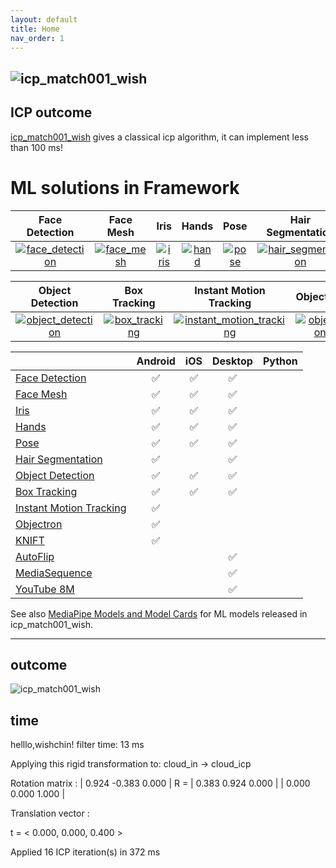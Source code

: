 ```yaml
---
layout: default
title: Home
nav_order: 1
---
```

![icp_match001_wish](cs/images/accelerated_small.png)
--------------------------------------------------------------------------------
## ICP outcome
[icp_match001_wish](https://github.com/wishchin/icp_match001_wish) gives a classical icp algorithm, it can  implement less than 100 ms! 

# ML solutions in Framework

Face Detection                                                                                                                 | Face Mesh                                                                                                       | Iris                                                                                                      | Hands                                                                                                      | Pose                                                                                                      | Hair Segmentation
:----------------------------------------------------------------------------------------------------------------------------: | :-------------------------------------------------------------------------------------------------------------: | :-------------------------------------------------------------------------------------------------------: | :--------------------------------------------------------------------------------------------------------: | :-------------------------------------------------------------------------------------------------------: | :---------------:
[![face_detection](docs/images/mobile/face_detection_android_gpu_small.gif)](https://google.github.io/mediapipe/solutions/face_detection) | [![face_mesh](docs/images/mobile/face_mesh_android_gpu_small.gif)](https://google.github.io/mediapipe/solutions/face_mesh) | [![iris](docs/images/mobile/iris_tracking_android_gpu_small.gif)](https://google.github.io/mediapipe/solutions/iris) | [![hand](docs/images/mobile/hand_tracking_android_gpu_small.gif)](https://google.github.io/mediapipe/solutions/hands) | [![pose](docs/images/mobile/pose_tracking_android_gpu_small.gif)](https://google.github.io/mediapipe/solutions/pose) | [![hair_segmentation](docs/images/mobile/hair_segmentation_android_gpu_small.gif)](https://google.github.io/mediapipe/solutions/hair_segmentation)

Object Detection                                                                                                                     | Box Tracking                                                                                                                | Instant Motion Tracking                                                                                                                               | Objectron                                                                                                             | KNIFT
:----------------------------------------------------------------------------------------------------------------------------------: | :-------------------------------------------------------------------------------------------------------------------------: | :---------------------------------------------------------------------------------------------------------------------------------------------------: | :-------------------------------------------------------------------------------------------------------------------: | :---:
[![object_detection](docs/images/mobile/object_detection_android_gpu_small.gif)](https://google.github.io/mediapipe/solutions/object_detection) | [![box_tracking](docs/images/mobile/object_tracking_android_gpu_small.gif)](https://google.github.io/mediapipe/solutions/box_tracking) | [![instant_motion_tracking](docs/images/mobile/instant_motion_tracking_android_small.gif)](https://google.github.io/mediapipe/solutions/instant_motion_tracking) | [![objectron](docs/images/mobile/objectron_chair_android_gpu_small.gif)](https://google.github.io/mediapipe/solutions/objectron) | [![knift](docs/images/mobile/template_matching_android_cpu_small.gif)](https://google.github.io/mediapipe/solutions/knift)

<!-- []() in the first cell is needed to preserve table formatting in GitHub Pages. -->
<!-- Whenever this table is updated, paste a copy to solutions/solutions.md. -->

[]()                                                                                      | Android | iOS | Desktop | Python |
:---------------------------------------------------------------------------------------- | :-----: | :-: | :-----: | :----: | 
[Face Detection](https://google.github.io/mediapipe/solutions/face_detection)                   | ✅       | ✅   | ✅       |   
[Face Mesh](https://google.github.io/mediapipe/solutions/face_mesh)                             | ✅       | ✅   | ✅       |     
[Iris](https://google.github.io/mediapipe/solutions/iris)                                       | ✅       | ✅   | ✅       |       
[Hands](https://google.github.io/mediapipe/solutions/hands)                                     | ✅       | ✅   | ✅       |       
[Pose](https://google.github.io/mediapipe/solutions/pose)                                       | ✅       | ✅   | ✅       | 
[Hair Segmentation](https://google.github.io/mediapipe/solutions/hair_segmentation)             | ✅       |     | ✅       |     
[Object Detection](https://google.github.io/mediapipe/solutions/object_detection)               | ✅       | ✅   | ✅       |    
[Box Tracking](https://google.github.io/mediapipe/solutions/box_tracking)                       | ✅       | ✅   | ✅       |    
[Instant Motion Tracking](https://google.github.io/mediapipe/solutions/instant_motion_tracking) | ✅       |     |         |     
[Objectron](https://google.github.io/mediapipe/solutions/objectron)                             | ✅       |     |         |      
[KNIFT](https://google.github.io/mediapipe/solutions/knift)                                     | ✅       |     |         |     
[AutoFlip](https://google.github.io/mediapipe/solutions/autoflip)                               |         |     | ✅       |    
[MediaSequence](https://google.github.io/mediapipe/solutions/media_sequence)                    |         |     | ✅       |      
[YouTube 8M](https://google.github.io/mediapipe/solutions/youtube_8m)                           |         |     | ✅       |      

See also
[MediaPipe Models and Model Cards](https://google.github.io/mediapipe/solutions/models)
for ML models released in icp_match001_wish.

---
outcome
--------------------------------------------------------------------------------
![icp_match001_wish](docs/outcome/outcome.png)

time
--------------------------------------------------------------------------------
helllo,wishchin! 
filter time: 13 ms

Applying this rigid transformation to: cloud_in -> cloud_icp

Rotation matrix :
    |  0.924 -0.383  0.000 | 
R = |  0.383  0.924  0.000 | 
    |  0.000  0.000  1.000 | 
    
Translation vector :

t = <  0.000,  0.000,  0.400 >

Applied 16 ICP iteration(s) in 372 ms
